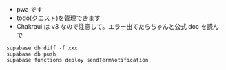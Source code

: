 - pwa です
- todo(クエスト)を管理できます
- Chakraui は v3 なので注意して。エラー出てたらちゃんと公式 doc を読んで

```
supabase db diff -f xxx
supabase db push
supabase functions deploy sendTermNotification
```

